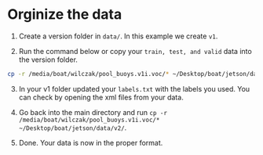 # Orginize the data

1. Create a version folder in `data/`. In this example we create `v1`.

2. Run the command below or copy your `train, test, and valid` data into the version folder.
```bash
cp -r /media/boat/wilczak/pool_buoys.v1i.voc/* ~/Desktop/boat/jetson/data/v2/
```

3. In your v1 folder updated your `labels.txt` with the labels you used. You can check by opening the xml files from your data.

4. Go back into the main directory and run `cp -r /media/boat/wilczak/pool_buoys.v1i.voc/* ~/Desktop/boat/jetson/data/v2/`.

5. Done. Your data is now in the proper format.